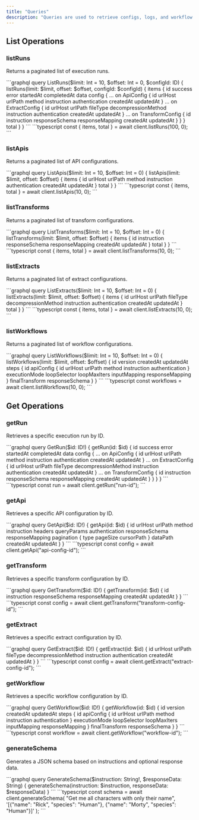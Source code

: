 ```yaml
---
title: "Queries"
description: "Queries are used to retrieve configs, logs, and workflow info."
---
```


## List Operations

### listRuns

Returns a paginated list of execution runs.

<Tabs>
  <Tab title="GraphQL">
    ```graphql
    query ListRuns($limit: Int = 10, $offset: Int = 0, $configId: ID) {
      listRuns(limit: $limit, offset: $offset, configId: $configId) {
        items {
          id
          success
          error
          startedAt
          completedAt
          data
          config {
            ... on ApiConfig {
              id
              urlHost
              urlPath
              method
              instruction
              authentication
              createdAt
              updatedAt
            }
            ... on ExtractConfig {
              id
              urlHost
              urlPath
              fileType
              decompressionMethod
              instruction
              authentication
              createdAt
              updatedAt
            }
            ... on TransformConfig {
              id
              instruction
              responseSchema
              responseMapping
              createdAt
              updatedAt
            }
          }
        }
        total
      }
    }
    ```
  </Tab>
  <Tab title="Client">
    ```typescript
    const { items, total } = await client.listRuns(100, 0);
    ```
  </Tab>
</Tabs>

### listApis

Returns a paginated list of API configurations.

<Tabs>
  <Tab title="GraphQL">
    ```graphql
    query ListApis($limit: Int = 10, $offset: Int = 0) {
      listApis(limit: $limit, offset: $offset) {
        items {
          id
          urlHost
          urlPath
          method
          instruction
          authentication
          createdAt
          updatedAt
        }
        total
      }
    }
    ```
  </Tab>
  <Tab title="Client">
    ```typescript
    const { items, total } = await client.listApis(10, 0);
    ```
  </Tab>
</Tabs>

### listTransforms

Returns a paginated list of transform configurations.

<Tabs>
  <Tab title="GraphQL">
    ```graphql
    query ListTransforms($limit: Int = 10, $offset: Int = 0) {
      listTransforms(limit: $limit, offset: $offset) {
        items {
          id
          instruction
          responseSchema
          responseMapping
          createdAt
          updatedAt
        }
        total
      }
    }
    ```
  </Tab>
  <Tab title="Client">
    ```typescript
    const { items, total } = await client.listTransforms(10, 0);
    ```
  </Tab>
</Tabs>

### listExtracts

Returns a paginated list of extract configurations.

<Tabs>
  <Tab title="GraphQL">
    ```graphql
    query ListExtracts($limit: Int = 10, $offset: Int = 0) {
      listExtracts(limit: $limit, offset: $offset) {
        items {
          id
          urlHost
          urlPath
          fileType
          decompressionMethod
          instruction
          authentication
          createdAt
          updatedAt
        }
        total
      }
    }
    ```
  </Tab>
  <Tab title="Client">
    ```typescript
    const { items, total } = await client.listExtracts(10, 0);
    ```
  </Tab>
</Tabs>

### listWorkflows

Returns a paginated list of workflow configurations.

<Tabs>
  <Tab title="GraphQL">
    ```graphql
    query ListWorkflows($limit: Int = 10, $offset: Int = 0) {
      listWorkflows(limit: $limit, offset: $offset) {
        id
        version
        createdAt
        updatedAt
        steps {
          id
          apiConfig {
            id
            urlHost
            urlPath
            method
            instruction
            authentication
          }
          executionMode
          loopSelector
          loopMaxIters
          inputMapping
          responseMapping
        }
        finalTransform
        responseSchema
      }
    }
    ```
  </Tab>
  <Tab title="Client">
    ```typescript
    const workflows = await client.listWorkflows(10, 0);
    ```
  </Tab>
</Tabs>

## Get Operations

### getRun

Retrieves a specific execution run by ID.

<Tabs>
  <Tab title="GraphQL">
    ```graphql
    query GetRun($id: ID!) {
      getRun(id: $id) {
        id
        success
        error
        startedAt
        completedAt
        data
        config {
          ... on ApiConfig {
            id
            urlHost
            urlPath
            method
            instruction
            authentication
            createdAt
            updatedAt
          }
          ... on ExtractConfig {
            id
            urlHost
            urlPath
            fileType
            decompressionMethod
            instruction
            authentication
            createdAt
            updatedAt
          }
          ... on TransformConfig {
            id
            instruction
            responseSchema
            responseMapping
            createdAt
            updatedAt
          }
        }
      }
    }
    ```
  </Tab>
  <Tab title="Client">
    ```typescript
    const run = await client.getRun("run-id");
    ```
  </Tab>
</Tabs>

### getApi

Retrieves a specific API configuration by ID.

<Tabs>
  <Tab title="GraphQL">
    ```graphql
    query GetApi($id: ID!) {
      getApi(id: $id) {
        id
        urlHost
        urlPath
        method
        instruction
        headers
        queryParams
        authentication
        responseSchema
        responseMapping
        pagination {
          type
          pageSize
          cursorPath
        }
        dataPath
        createdAt
        updatedAt
      }
    }
    ```
  </Tab>
  <Tab title="Client">
    ```typescript
    const config = await client.getApi("api-config-id");
    ```
  </Tab>
</Tabs>

### getTransform

Retrieves a specific transform configuration by ID.

<Tabs>
  <Tab title="GraphQL">
    ```graphql
    query GetTransform($id: ID!) {
      getTransform(id: $id) {
        id
        instruction
        responseSchema
        responseMapping
        createdAt
        updatedAt
      }
    }
    ```
  </Tab>
  <Tab title="Client">
    ```typescript
    const config = await client.getTransform("transform-config-id");
    ```
  </Tab>
</Tabs>

### getExtract

Retrieves a specific extract configuration by ID.

<Tabs>
  <Tab title="GraphQL">
    ```graphql
    query GetExtract($id: ID!) {
      getExtract(id: $id) {
        id
        urlHost
        urlPath
        fileType
        decompressionMethod
        instruction
        authentication
        createdAt
        updatedAt
      }
    }
    ```
  </Tab>
  <Tab title="Client">
    ```typescript
    const config = await client.getExtract("extract-config-id");
    ```
  </Tab>
</Tabs>

### getWorkflow

Retrieves a specific workflow configuration by ID.

<Tabs>
  <Tab title="GraphQL">
    ```graphql
    query GetWorkflow($id: ID!) {
      getWorkflow(id: $id) {
        id
        version
        createdAt
        updatedAt
        steps {
          id
          apiConfig {
            id
            urlHost
            urlPath
            method
            instruction
            authentication
          }
          executionMode
          loopSelector
          loopMaxIters
          inputMapping
          responseMapping
        }
        finalTransform
        responseSchema
      }
    }
    ```
  </Tab>
  <Tab title="Client">
    ```typescript
    const workflow = await client.getWorkflow("workflow-id");
    ```
  </Tab>
</Tabs>

### generateSchema

Generates a JSON schema based on instructions and optional response data.

<Tabs>
  <Tab title="GraphQL">
    ```graphql
    query GenerateSchema($instruction: String!, $responseData: String) {
      generateSchema(instruction: $instruction, responseData: $responseData)
    }
    ```
  </Tab>
  <Tab title="Client">
    ```typescript
    const schema = await client.generateSchema(
      "Get me all characters with only their name",
      '[{"name": "Rick", "species": "Human"}, {"name": "Morty", "species": "Human"}]'
    );
    ```
  </Tab>
</Tabs>
